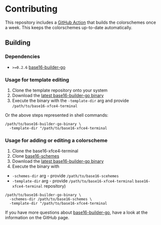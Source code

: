 # Contributing

This repository includes a [GitHub Action] that builds the
colorschemes once a week. This keeps the colorschemes up-to-date
automatically.

## Building

### Dependencies

- `>=0.2.6` [base16-builder-go]

### Usage for template editing

1. Clone the template repository onto your system
1. Download the [latest base16-builder-go binary]
1. Execute the binary with the `-template-dir` arg and provide
   `/path/to/base16-xfce4-terminal` 

Or the above steps represented in shell commands:

```shell 
/path/to/base16-builder-go-binary \
  -template-dir "/path/to/base16-xfce4-terminal
```

### Usage for adding or editing a colorscheme

1. Clone the base16-xfce4-terminal
1. Clone [base16-schemes]
1. Download the [latest base16-builder-go binary]
1. Execute the binary with 
  - `-schemes-dir` arg - provide `/path/to/base16-scehemes`
  - `-template-dir` arg - provide `/path/to/base16-xfce4-terminal`
    `base16-xfce4-terminal` repository)

```shell
/path/to/base16-builder-go-binary \
  -schemes-dir /path/to/base16-schemes \
  -template-dir "/path/to/base16-xfce4-terminal
```

If you have more questions about [base16-builder-go], have a look at
the information on the GitHub page.

[base16-builder-go]: https://github.com/tinted-theming/base16-builder-go
[base16-schemes]: https://github.com/tinted-theming/base16-schemes
[GitHub Action]: .github/workflows/update.yml
[latest base16-builder-go binary]: https://github.com/tinted-theming/base16-builder-go/releases
